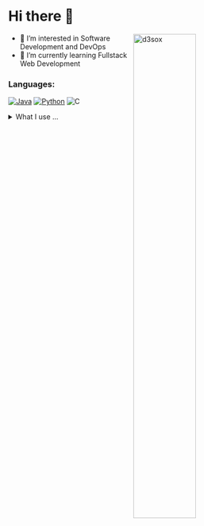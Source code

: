 # Hi there 👋


<img align="right" width="50%" src="https://github-readme-stats.vercel.app/api?username=yungsnowx&show_icons=true&hide_border=true&title_color=fff&bg_color=161b22&text_color=c9d1d9&icon_color=58a6ff" alt="d3sox" />

- 👀 I’m interested in Software Development and DevOps
- 🌱 I’m currently learning Fullstack Web Development

### Languages:
[![Java](https://img.shields.io/badge/java-%23ED8B00.svg?style=for-the-badge&logo=java&logoColor=white)](https://www.oracle.com/java/)
[![Python](https://img.shields.io/badge/python-3670A0?style=for-the-badge&logo=python&logoColor=ffdd54)](https://www.python.org/)
![C](https://img.shields.io/badge/c-%2300599C.svg?style=for-the-badge&logo=c&logoColor=white)
  
<details>
<summary>What I use ...</summary>

<div align=center>

#### Desktop OS & Software
[![Windows](https://img.shields.io/badge/Windows-0078D6?style=for-the-badge&logo=windows&logoColor=white)](https://www.microsoft.com/windows/)
[![Mac OS](https://img.shields.io/badge/mac%20os-414141?style=for-the-badge&logo=macos&logoColor=F0F0F0)](https://www.apple.com/de/macos/)
[![Arch](https://img.shields.io/badge/Arch%20Linux-1793D1?logo=arch-linux&logoColor=fff&style=for-the-badge)](https://archlinux.org/)
[![Firefox](https://img.shields.io/badge/Firefox-FF7139?style=for-the-badge&logo=Firefox-Browser&logoColor=white)](https://www.firefox.com/)
<br>
[![Vim](https://img.shields.io/badge/VIM-%2311AB00.svg?style=for-the-badge&logo=vim&logoColor=white)](https://www.vim.org/)
[![Visual Studio Code](https://img.shields.io/badge/Visual%20Studio%20Code-0078d7.svg?style=for-the-badge&logo=visual-studio-code&logoColor=white)](https://code.visualstudio.com/)
[![IntelliJ IDEA](https://img.shields.io/badge/IntelliJ%20IDEA-fe2857.svg?style=for-the-badge&logo=intellij-idea&logoColor=white)](https://www.jetbrains.com/idea/)

#### Version Control
[![Git](https://img.shields.io/badge/git-%23F05033.svg?style=for-the-badge&logo=git&logoColor=white)](https://git-scm.com/)
[![Bitbucket](https://img.shields.io/badge/bitbucket-%230047B3.svg?style=for-the-badge&logo=bitbucket&logoColor=white)](https://www.atlassian.com/software/bitbucket)
[![GitHub](https://img.shields.io/badge/github-%23121011.svg?style=for-the-badge&logo=github&logoColor=white)](https://github.com/yungsnowx/)
[![GitLab](https://img.shields.io/badge/gitlab-%23181717.svg?style=for-the-badge&logo=gitlab&logoColor=white)](https://gitlab.com/yungsnow)

#### Other Tools
[![Markdown](https://img.shields.io/badge/markdown-%23000000.svg?style=for-the-badge&logo=markdown&logoColor=white)](https://daringfireball.net/projects/markdown/)
[![Bitwarden](https://img.shields.io/badge/Bitwarden-175DDC?style=for-the-badge&logo=bitwarden&logoColor=fff)](https://bitwarden.com/)
[![Nginx](https://img.shields.io/badge/nginx-%23009639.svg?style=for-the-badge&logo=nginx&logoColor=white)](https://www.nginx.com/)
[![MySQL](https://img.shields.io/badge/mysql-%2300f.svg?style=for-the-badge&logo=mysql&logoColor=white)](https://www.mysql.com/)
<br>
[![Jira](https://img.shields.io/badge/jira-%230A0FFF.svg?style=for-the-badge&logo=jira&logoColor=white)](https://www.atlassian.com/software/jira)
[![Confluence](https://img.shields.io/badge/confluence-%23172BF4.svg?style=for-the-badge&logo=confluence&logoColor=white)](https://www.atlassian.com/software/confluence)
[![Jenkins](https://img.shields.io/badge/jenkins-%232C5263.svg?style=for-the-badge&logo=jenkins&logoColor=white)](https://www.jenkins.io/)
<br>
[![Raspberry Pi](https://img.shields.io/badge/-RaspberryPi-C51A4A?style=for-the-badge&logo=Raspberry-Pi)](https://pi-hole.net/)
</div>
</details>
